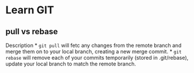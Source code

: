 # Learn GIT

## pull vs rebase
Description
    * `git pull` will fetc any changes from the remote branch and merge them on to your local branch, creating a new merge commit.
    * `git rebase` will remove each of your commits temporarily (stored in .git/rebase), update your local branch to match the remote branch.
